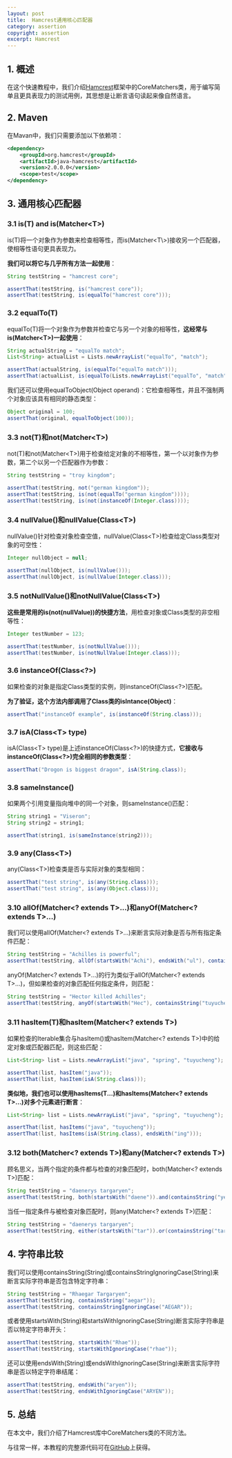 ```yaml
---
layout: post
title:  Hamcrest通用核心匹配器
category: assertion
copyright: assertion
excerpt: Hamcrest
---
```


## 1. 概述

在这个快速教程中，我们介绍[Hamcrest](http://hamcrest.org/)框架中的CoreMatchers类，用于编写简单且更具表现力的测试用例，其思想是让断言语句读起来像自然语言。

## 2. Maven

在Mavan中，我们只需要添加以下依赖项：

```xml
<dependency>
    <groupId>org.hamcrest</groupId>
    <artifactId>java-hamcrest</artifactId>
    <version>2.0.0.0</version>
    <scope>test</scope>
</dependency>
```

## 3. 通用核心匹配器

### 3.1 is(T) and is(Matcher<T\>)

is(T)将一个对象作为参数来检查相等性，而is(Matcher<T\\>)接收另一个匹配器，使相等性语句更具表现力。

**我们可以将它与几乎所有方法一起使用**：

```java
String testString = "hamcrest core";

assertThat(testString, is("hamcrest core"));
assertThat(testString, is(equalTo("hamcrest core")));
```

### 3.2 equalTo(T)

equalTo(T)将一个对象作为参数并检查它与另一个对象的相等性，**这经常与is(Matcher<T\>)一起使用**：

```java
String actualString = "equalTo match";
List<String> actualList = Lists.newArrayList("equalTo", "match");

assertThat(actualString, is(equalTo("equalTo match")));
assertThat(actualList, is(equalTo(Lists.newArrayList("equalTo", "match"))));
```

我们还可以使用equalToObject(Object operand)：它检查相等性，并且不强制两个对象应该具有相同的静态类型：

```java
Object original = 100;
assertThat(original, equalToObject(100));
```

### 3.3 not(T)和not(Matcher<T\>)

not(T)和not(Matcher<T\>)用于检查给定对象的不相等性，第一个以对象作为参数，第二个以另一个匹配器作为参数：

```java
String testString = "troy kingdom";

assertThat(testString, not("german kingdom"));
assertThat(testString, is(not(equalTo("german kingdom"))));
assertThat(testString, is(not(instanceOf(Integer.class))));
```

### 3.4 nullValue()和nullValue(Class<T\>)

nullValue()针对检查对象检查空值，nullValue(Class<T\>)检查给定Class类型对象的可空性：

```java
Integer nullObject = null;

assertThat(nullObject, is(nullValue()));
assertThat(nullObject, is(nullValue(Integer.class)));
```

### 3.5 notNullValue()和notNullValue(Class<T\>)

**这些是常用的is(not(nullValue))的快捷方法**，用检查对象或Class类型的非空相等性：

```java
Integer testNumber = 123;

assertThat(testNumber, is(notNullValue()));
assertThat(testNumber, is(notNullValue(Integer.class)));
```

### 3.6 instanceOf(Class<?>)

如果检查的对象是指定Class类型的实例，则instanceOf(Class<?>)匹配。 

**为了验证，这个方法内部调用了Class类的isIntance(Object)**：

```java
assertThat("instanceOf example", is(instanceOf(String.class)));
```

### 3.7 isA(Class<T\> type)

isA(Class<T\> type)是上述instanceOf(Class<?\>)的快捷方式，**它接收与instanceOf(Class<?\>)完全相同的参数类型**：

```java
assertThat("Drogon is biggest dragon", isA(String.class));
```

### 3.8 sameInstance()

 如果两个引用变量指向堆中的同一个对象，则sameInstance()匹配：

```java
String string1 = "Viseron";
String string2 = string1;

assertThat(string1, is(sameInstance(string2)));
```

### 3.9 any(Class<T\>)

any(Class<T\>)检查类是否与实际对象的类型相同：

```java
assertThat("test string", is(any(String.class)));
assertThat("test string", is(any(Object.class)));
```

### 3.10 allOf(Matcher<? extends T>...)和anyOf(Matcher<? extends T>...)

我们可以使用allOf(Matcher<? extends T>...)来断言实际对象是否与所有指定条件匹配：

```java
String testString = "Achilles is powerful";
assertThat(testString, allOf(startsWith("Achi"), endsWith("ul"), containsString("Achilles")));
```

anyOf(Matcher<? extends T>...)的行为类似于allOf(Matcher<? extends T>...)，但如果检查的对象匹配任何指定条件，则匹配：

```java
String testString = "Hector killed Achilles";
assertThat(testString, anyOf(startsWith("Hec"), containsString("tuyucheng")));
```

### 3.11 hasItem(T)和hasItem(Matcher<? extends T>)

如果检查的Iterable集合与hasItem()或hasItem(Matcher<? extends T>)中的给定对象或匹配器匹配，则这些匹配：

```java
List<String> list = Lists.newArrayList("java", "spring", "tuyucheng");

assertThat(list, hasItem("java"));
assertThat(list, hasItem(isA(String.class)));
```

**类似地，我们也可以使用hasItems(T...)和hasItems(Matcher<? extends T>...)对多个元素进行断言**：

```java
List<String> list = Lists.newArrayList("java", "spring", "tuyucheng");

assertThat(list, hasItems("java", "tuyucheng"));
assertThat(list, hasItems(isA(String.class), endsWith("ing")));
```

### 3.12 both(Matcher<? extends T>)和any(Matcher<? extends T>)

顾名思义，当两个指定的条件都与检查的对象匹配时，both(Matcher<? extends T>)匹配：

```java
String testString = "daenerys targaryen";
assertThat(testString, both(startsWith("daene")).and(containsString("yen")));
```

当任一指定条件与被检查对象匹配时，则any(Matcher<? extends T>)匹配：

```java
String testString = "daenerys targaryen";
assertThat(testString, either(startsWith("tar")).or(containsString("targaryen")));
```

## 4. 字符串比较

我们可以使用containsString(String)或containsStringIgnoringCase(String)来断言实际字符串是否包含特定字符串：

```java
String testString = "Rhaegar Targaryen";
assertThat(testString, containsString("aegar"));
assertThat(testString, containsStringIgnoringCase("AEGAR"));
```

或者使用startsWith(String)和startsWithIgnoringCase(String)断言实际字符串是否以特定字符串开头：

```java
assertThat(testString, startsWith("Rhae"));
assertThat(testString, startsWithIgnoringCase("rhae"));
```

还可以使用endsWith(String)或endsWithIgnoringCase(String)来断言实际字符串是否以特定字符串结尾：

```java
assertThat(testString, endsWith("aryen"));
assertThat(testString, endsWithIgnoringCase("ARYEN"));
```

## 5. 总结

在本文中，我们介绍了Hamcrest库中CoreMatchers类的不同方法。

与往常一样，本教程的完整源代码可在[GitHub](https://github.com/tuyucheng7/taketoday-tutorial4j/tree/master/software.test/hamcrest)上获得。
